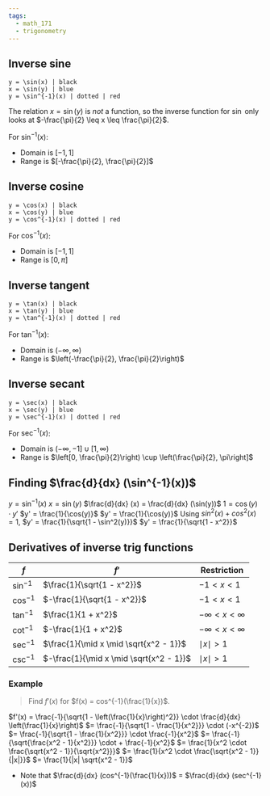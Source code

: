 ```yaml
---
tags:
  - math_171
  - trigonometry
---
```


## Inverse sine

```desmos-graph
y = \sin(x) | black
x = \sin(y) | blue
y = \sin^{-1}(x) | dotted | red
```

The relation $x = \sin(y)$ is *not* a function, so the inverse function for $\sin$ only looks at $-\frac{\pi}{2} \leq x \leq \frac{\pi}{2}$.

For $\sin^{-1}(x)$:
- Domain is $[-1, 1]$
- Range is $[-\frac{\pi}{2}, \frac{\pi}{2}]$

## Inverse cosine

```desmos-graph
y = \cos(x) | black
x = \cos(y) | blue
y = \cos^{-1}(x) | dotted | red
```

For $\cos^{-1}(x)$:
- Domain is $[-1, 1]$
- Range is $[0, \pi]$

## Inverse tangent

```desmos-graph
y = \tan(x) | black
x = \tan(y) | blue
y = \tan^{-1}(x) | dotted | red
```

For $\tan^{-1}(x)$:
- Domain is $(-\infty, \infty)$
- Range is $\left(-\frac{\pi}{2}, \frac{\pi}{2}\right)$

## Inverse secant

```desmos-graph
y = \sec(x) | black
x = \sec(y) | blue
y = \sec^{-1}(x) | dotted | red
```

For $\sec^{-1}(x)$:
- Domain is $(-\infty, -1] \cup [1, \infty)$
- Range is $\left[0, \frac{\pi}{2}\right) \cup \left(\frac{\pi}{2}, \pi\right]$

## Finding $\frac{d}{dx} (\sin^{-1}(x))$

$y = \sin^{-1}(x)$
$x = \sin(y)$
$\frac{d}{dx} (x) = \frac{d}{dx} (\sin(y))$
$1 = \cos(y) \cdot y'$
$y' = \frac{1}{\cos(y)}$
$y' = \frac{1}{\cos(y)}$
Using $sin^2(x) + cos^2(x) = 1$,
$y' = \frac{1}{\sqrt{1 - \sin^2(y)}}$
$y' = \frac{1}{\sqrt{1 - x^2}}$

## Derivatives of inverse trig functions

| $f$         | $f'$                                    | Restriction            |
| ----------- | --------------------------------------- | ---------------------- |
| $\sin^{-1}$ | $\frac{1}{\sqrt{1 - x^2}}$              | $-1 < x < 1$           |
| $\cos^{-1}$ | $-\frac{1}{\sqrt{1 - x^2}}$             | $-1 < x < 1$           |
| $\tan^{-1}$ | $\frac{1}{1 + x^2}$                     | $-\infty < x < \infty$ |
| $\cot^{-1}$ | $-\frac{1}{1 + x^2}$                    | $-\infty < x < \infty$ |
| $\sec^{-1}$ | $\frac{1}{\mid x \mid \sqrt{x^2 - 1}}$  | $\mid x \mid > 1$      |
| $\csc^{-1}$ | $-\frac{1}{\mid x \mid \sqrt{x^2 - 1}}$ | $\mid x \mid > 1$      |

### Example

> Find $f'(x)$ for $f(x) = cos^{-1}(\frac{1}{x})$.

$f'(x) = \frac{-1}{\sqrt{1 - \left(\frac{1}{x}\right)^2}} \cdot \frac{d}{dx} \left(\frac{1}{x}\right)$
$= \frac{-1}{\sqrt{1 - \frac{1}{x^2}}} \cdot (-x^{-2})$
$= \frac{-1}{\sqrt{1 - \frac{1}{x^2}}} \cdot \frac{-1}{x^2}$
$= \frac{-1}{\sqrt{\frac{x^2 - 1}{x^2}}} \cdot + \frac{-1}{x^2}$
$= \frac{1}{x^2 \cdot \frac{\sqrt{x^2 - 1}}{\sqrt{x^2}}}$
$= \frac{1}{x^2 \cdot \frac{\sqrt{x^2 - 1}}{|x|}}$
$= \frac{1}{|x| \sqrt{x^2 - 1}}$

- Note that $\frac{d}{dx} (cos^{-1}(\frac{1}{x}))$ = $\frac{d}{dx} (sec^{-1}(x))$
